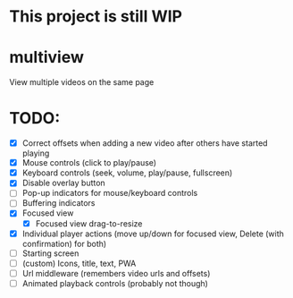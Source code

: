 # This project is still WIP

# multiview
View multiple videos on the same page

# TODO:
- [x] Correct offsets when adding a new video after others have started playing  
- [x] Mouse controls (click to play/pause)  
- [x] Keyboard controls (seek, volume, play/pause, fullscreen)  
- [x] Disable overlay button
- [ ] Pop-up indicators for mouse/keyboard controls  
- [ ] Buffering indicators
- [x] Focused view  
  - [x] Focused view drag-to-resize
- [x] Individual player actions (move up/down for focused view, Delete (with confirmation) for both)  
- [ ] Starting screen  
- [ ] (custom) Icons, title, text, PWA  
- [ ] Url middleware (remembers video urls and offsets)  
- [ ] Animated playback controls (probably not though)  
